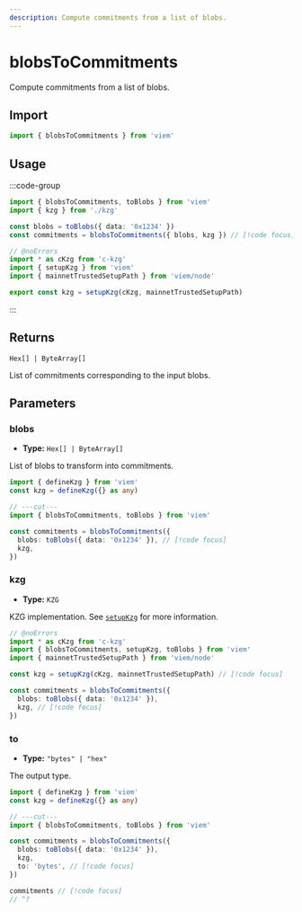 ```yaml
---
description: Compute commitments from a list of blobs.
---
```


# blobsToCommitments

Compute commitments from a list of blobs.

## Import

```ts twoslash
import { blobsToCommitments } from 'viem'
```

## Usage

:::code-group

```ts twoslash [example.ts]
import { blobsToCommitments, toBlobs } from 'viem'
import { kzg } from './kzg'

const blobs = toBlobs({ data: '0x1234' })
const commitments = blobsToCommitments({ blobs, kzg }) // [!code focus]
```

```ts twoslash [kzg.ts] filename="kzg.ts"
// @noErrors
import * as cKzg from 'c-kzg'
import { setupKzg } from 'viem'
import { mainnetTrustedSetupPath } from 'viem/node'

export const kzg = setupKzg(cKzg, mainnetTrustedSetupPath)
```

:::

## Returns

`Hex[] | ByteArray[]`

List of commitments corresponding to the input blobs.

## Parameters

### blobs

- **Type:** `Hex[] | ByteArray[]`

List of blobs to transform into commitments.

```ts twoslash
import { defineKzg } from 'viem'
const kzg = defineKzg({} as any)

// ---cut---
import { blobsToCommitments, toBlobs } from 'viem'

const commitments = blobsToCommitments({ 
  blobs: toBlobs({ data: '0x1234' }), // [!code focus]  
  kzg, 
}) 
```

### kzg

- **Type:** `KZG`

KZG implementation. See [`setupKzg`](/docs/utilities/setupKzg) for more information.

```ts twoslash
// @noErrors
import * as cKzg from 'c-kzg'
import { blobsToCommitments, setupKzg, toBlobs } from 'viem'
import { mainnetTrustedSetupPath } from 'viem/node'

const kzg = setupKzg(cKzg, mainnetTrustedSetupPath) // [!code focus]

const commitments = blobsToCommitments({ 
  blobs: toBlobs({ data: '0x1234' }),  
  kzg, // [!code focus]
}) 
```

### to

- **Type:** `"bytes" | "hex"`

The output type.

```ts twoslash
import { defineKzg } from 'viem'
const kzg = defineKzg({} as any)

// ---cut---
import { blobsToCommitments, toBlobs } from 'viem'

const commitments = blobsToCommitments({ 
  blobs: toBlobs({ data: '0x1234' }),
  kzg, 
  to: 'bytes', // [!code focus]  
}) 

commitments // [!code focus]
// ^?


```